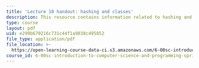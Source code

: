 ```yaml
---
title: 'Lecture 10 handout: hashing and classes'
description: This resource contains information related to hashing and classes.
type: course
layout: pdf
uid: e299b670216c731c44f1a9038c495852
file_type: application/pdf
file_location: >-
  https://open-learning-course-data-ci.s3.amazonaws.com/6-00sc-introduction-to-computer-science-and-programming-spring-2011/e299b670216c731c44f1a9038c495852_MIT6_00SCS11_lec10.pdf
course_id: 6-00sc-introduction-to-computer-science-and-programming-spring-2011
---
```

